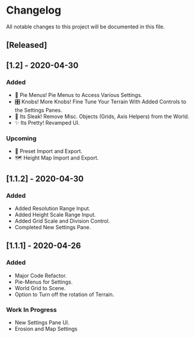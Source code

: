 # Changelog
All notable changes to this project will be documented in this file.

## [Released]

## [1.2] - 2020-04-30
### Added
- 🥧 Pie Menus! Pie Menus to Access Various Settings.
- 🎛️ Knobs! More Knobs! Fine Tune Your Terrain With Added Controls to the Settings Panes. 
- 🧽 Its Sleak! Remove Misc. Objects (Grids, Axis Helpers) from the World.
- ✨ Its Pretty! Revamped UI.

### Upcoming
- 📝 Preset Import and Export.
- 🗺️ Height Map Import and Export.


## [1.1.2] - 2020-04-30
### Added
- Added Resolution Range Input.
- Added Height Scale Range Input.
- Added Grid Scale and Division Control.
- Completed New Settings Pane.



## [1.1.1] - 2020-04-26
### Added
- Major Code Refactor.
- Pie-Menus for Settings.
- World Grid to Scene.
- Option to Turn off the rotation of Terrain.

### Work In Progress
- New Settings Pane UI.
- Erosion and Map Settings



